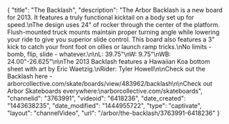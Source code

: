 {
    "title": "The Backlash",
    "description": "The Arbor Backlash is a new board for 2013. It features a truly functional kicktail on a body set up for speed.\nThe design uses 24\" of rocker through the center of the platform. Flush-mounted truck mounts maintain proper turning angle while lowering your ride to give you superior slide control. This board also features a 3\" kick to catch your front foot on ollies or launch ramp tricks.\nNo limits - bomb, flip, slide - whatever.\n\nL: 39.75\"\nW: 9.75\"\nWB: 24.00\"-26.625\"\n\nThe 2013 Backlash features a Hawaiian Koa bottom sheet with art by Eric Waetzig.\nRider: Tyler Howell\n\nCheck out the Backlash here - arborcollective.com\/skate\/boards\/view\/483962\/backlash\n\nCheck out Arbor Skateboards everywhere:\narborcollective.com\/skateboards",
    "channelid": "3763991",
    "videoid": "6418236",
    "date_created": "1443638235",
    "date_modified": "1444955722",
    "type": "captivate",
    "layout": "channelVideo",
    "url": "\/arbor\/the-backlash\/3763991-6418236"
}
